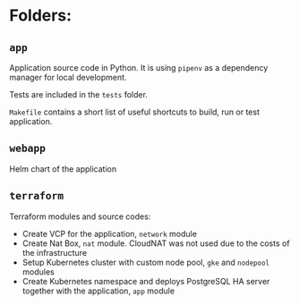 # Folders:

## `app`

Application source code in Python. It is using `pipenv` as a dependency manager for local development.

Tests are included in the `tests` folder.

`Makefile` contains a short list of useful shortcuts to build, run or test application.

## `webapp`

Helm chart of the application

## `terraform`

Terraform modules and source codes:

- Create VCP for the application, `network` module
- Create Nat Box, `nat` module. CloudNAT was not used due to the costs of the infrastructure
- Setup Kubernetes cluster with custom node pool, `gke` and `nodepool` modules
- Create Kubernetes namespace and deploys PostgreSQL HA server together with the application, `app` module

